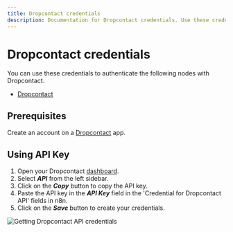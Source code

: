 ```yaml
---
title: Dropcontact credentials
description: Documentation for Dropcontact credentials. Use these credentials to authenticate Dropcontact in n8n, a workflow automation platform.
---
```


# Dropcontact credentials

You can use these credentials to authenticate the following nodes with Dropcontact.

- [Dropcontact](/integrations/builtin/app-nodes/n8n-nodes-base.dropcontact/)

## Prerequisites

Create an account on a [Dropcontact](https://www.dropcontact.com/) app.

## Using API Key

1. Open your Dropcontact [dashboard](https://app.dropcontact.io/app/).
2. Select ***API*** from the left sidebar. 
3. Click on the ***Copy*** button to copy the API key.
4. Paste the API key in the ***API Key*** field in the 'Credential for Dropcontact API' fields in n8n.
5. Click on the ***Save*** button to create your credentials.

![Getting Dropcontact API credentials](/_images/integrations/builtin/credentials/dropcontact/apikeydropcontact.png)

